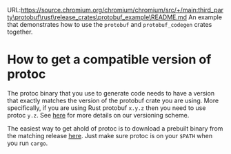 URL:https://source.chromium.org/chromium/chromium/src/+/main:third_party\protobuf\rust\release_crates\protobuf_example\README.md
An example that demonstrates how to use the `protobuf` and `protobuf_codegen`
crates together.

# How to get a compatible version of protoc

The protoc binary that you use to generate code needs to have a version that
exactly matches the version of the protobuf crate you are using. More
specifically, if you are using Rust protobuf `x.y.z` then you need to use protoc
`y.z`. See [here](https://protobuf.dev/support/version-support/) for more
details on our versioning scheme.

The easiest way to get ahold of protoc is to download a prebuilt binary from the
matching release [here](https://github.com/protocolbuffers/protobuf/releases).
Just make sure protoc is on your `$PATH` when you run `cargo`.
